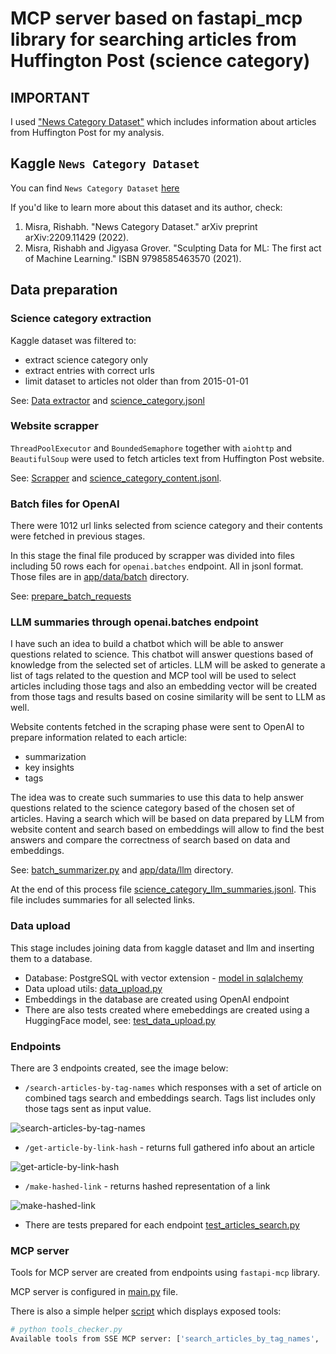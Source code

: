 # MCP server based on fastapi_mcp library for searching articles from Huffington Post (science category)

## IMPORTANT

I used ["News Category Dataset"](https://www.kaggle.com/datasets/rmisra/news-category-dataset/data) which
includes information about articles from Huffington Post for my analysis.

## Kaggle `News Category Dataset`

You can find `News Category Dataset` [here](https://www.kaggle.com/datasets/rmisra/news-category-dataset/data)

If you'd like to learn more about this dataset and its author, check:
1. Misra, Rishabh. "News Category Dataset." arXiv preprint arXiv:2209.11429 (2022).
2. Misra, Rishabh and Jigyasa Grover. "Sculpting Data for ML: The first act of Machine Learning." ISBN 9798585463570 (2021).

## Data preparation

### Science category extraction

Kaggle dataset was filtered to:
* extract science category only
* extract entries with correct urls
* limit dataset to articles not older than from 2015-01-01

See: [Data extractor](app/transformations/extractor.py) and [science_category.jsonl](app/data/science_category.jsonl)

### Website scrapper

`ThreadPoolExecutor` and `BoundedSemaphore` together with `aiohttp` and `BeautifulSoup` were used
to fetch articles text from Huffington Post website.

See: [Scrapper](app/transformations/scrapper.py) and [science_category_content.jsonl](app/data/science_category_content.jsonl).

### Batch files for OpenAI

There were 1012 url links selected from science category and their contents were fetched in previous stages.

In this stage the final file produced by scrapper was divided into files including 50 rows each for `openai.batches`
endpoint. All in jsonl format. Those files are in [app/data/batch](app/data/batch) directory.

See: [prepare_batch_requests](app/transformations/batch_summarizer.py)

### LLM summaries through openai.batches endpoint

I have such an idea to build a chatbot which will be able to answer questions related to science.
This chatbot will answer questions based of knowledge from the selected set of articles.
LLM will be asked to generate a list of tags related to the question and MCP tool will be used
to select articles including those tags and also an embedding vector will be created from those tags
and results based on cosine similarity will be sent to LLM as well.

Website contents fetched in the scraping phase were sent to OpenAI to prepare information related to each article:
* summarization
* key insights
* tags

The idea was to create such summaries to use this data to help answer questions related to the science category based
of the chosen set of articles.
Having a search which will be based on data prepared by LLM from website content and search based on embeddings will 
allow to find the best answers and compare the correctness of search based on data and embeddings.

See: [batch_summarizer.py](app/transformations/batch_summarizer.py) and [app/data/llm](app/data/llm) directory.

At the end of this process file [science_category_llm_summaries.jsonl](app/data/science_category_llm_summaries.jsonl).
This file includes summaries for all selected links.

### Data upload

This stage includes joining data from kaggle dataset and llm and inserting them to a database.

* Database: PostgreSQL with vector extension - [model in sqlalchemy](app/models/articles.py)
* Data upload utils: [data_upload.py](app/api/data_upload.py)
* Embeddings in the database are created using OpenAI endpoint
* There are also tests created where emebeddings are created using a HuggingFace model, see: [test_data_upload.py](tests/test_data_upload.py)

### Endpoints

There are 3 endpoints created, see the image below:

* `/search-articles-by-tag-names` which responses with a set of article on combined tags search and embeddings search. Tags list includes only those tags sent as input value.

![search-articles-by-tag-names](misc/search_articles_by_tag_names.png)

* `/get-article-by-link-hash` - returns full gathered info about an article

![get-article-by-link-hash](misc/get_aticle_by_link_hash.png)

* `/make-hashed-link` - returns hashed representation of a link

![make-hashed-link](misc/make_hashed_link.png)

* There are tests prepared for each endpoint [test_articles_search.py](tests/test_articles_search.py)

### MCP server

Tools for MCP server are created from endpoints using `fastapi-mcp` library.

MCP server is configured in [main.py](app/main.py) file.

There is also a simple helper [script](tools_checker.py) which displays exposed tools:

```bash
# python tools_checker.py
Available tools from SSE MCP server: ['search_articles_by_tag_names', 'get_article_by_link_hash', 'make_hashed_link']
```
